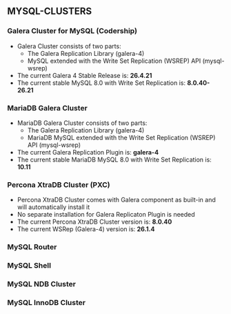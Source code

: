 ## MYSQL-CLUSTERS

### Galera Cluster for MySQL (Codership)
* Galera Cluster consists of two parts:
    * The Galera Replication Library (galera-4)
    * MySQL extended with the Write Set Replication (WSREP) API (mysql-wsrep)
* The current Galera 4 Stable Release is: **26.4.21**
* The current stable MySQL 8.0 with Write Set Replication is: **8.0.40-26.21**


### MariaDB Galera Cluster
* MariaDB Galera Cluster consists of two parts:
    * The Galera Replication Library (galera-4)
    * MariaDB MySQL extended with the Write Set Replication (WSREP) API (mysql-wsrep)
* The current Galera Replication Plugin is: **galera-4**
* The current stable MariaDB MySQL 8.0 with Write Set Replication is: **10.11**


### Percona XtraDB Cluster (PXC)
* Percona XtraDB Cluster comes with Galera component as built-in and will automatically install it
* No separate installation for Galera Replicaton Plugin is needed
* The current Percona XtraDB Cluster version is: **8.0.40**
* The current WSRep (Galera-4) version is: **26.1.4**


### MySQL Router
### MySQL Shell
### MySQL NDB Cluster
### MySQL InnoDB Cluster
